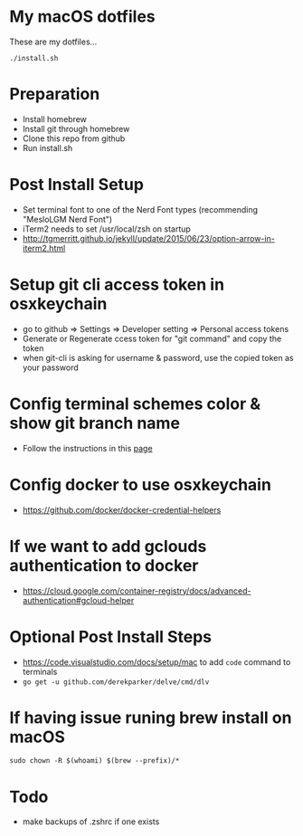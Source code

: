 # My macOS dotfiles
These are my dotfiles...

```
./install.sh
```

# Preparation
- Install homebrew
- Install git through homebrew
- Clone this repo from github
- Run install.sh

# Post Install Setup 
- Set terminal font to one of the Nerd Font types (recommending "MesloLGM Nerd Font")
- iTerm2 needs to set /usr/local/zsh on startup
- http://tgmerritt.github.io/jekyll/update/2015/06/23/option-arrow-in-iterm2.html 

# Setup git cli access token in osxkeychain
- go to github => Settings => Developer setting => Personal access tokens
- Generate or Regenerate ccess token for "git command" and copy the token
- when git-cli is asking for username & password, use the copied token as your password

# Config terminal schemes color & show git branch name
- Follow the instructions in this [page](https://medium.com/statementdog-engineering/prettify-your-zsh-command-line-prompt-3ca2acc967f)

# Config docker to use osxkeychain
- https://github.com/docker/docker-credential-helpers

# If we want to add gclouds authentication to docker
- https://cloud.google.com/container-registry/docs/advanced-authentication#gcloud-helper

# Optional Post Install Steps
- https://code.visualstudio.com/docs/setup/mac to add ```code``` command to terminals
- ```go get -u github.com/derekparker/delve/cmd/dlv```


# If having issue runing brew install on macOS
```sudo chown -R $(whoami) $(brew --prefix)/*```


# Todo
- make backups of .zshrc if one exists
